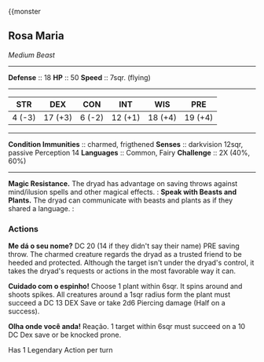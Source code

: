 {{monster
## Rosa Maria
*Medium Beast*
___
**Defense**     :: 18
**HP**          :: 50
**Speed**       :: 7sqr. (flying)
___
|  STR   |   DEX   |  CON   |   INT   |   WIS   |   PRE   |
|:------:|:-------:|:------:|:-------:|:-------:|:-------:|
| 4 (-3) | 17 (+3) | 6 (-2) | 12 (+1) | 18 (+4) | 19 (+4) | 
___
**Condition Immunities** :: charmed, frigthened
**Senses**               :: darkvision 12sqr, passive Perception 14
**Languages**            :: Common, Fairy
**Challenge**            :: 2X (40%, 60%)
___
**Magic Resistance.** The dryad has advantage on saving throws against mind/ilusion spells and other magical effects.
:
**Speak with Beasts and Plants.** The dryad can communicate with beasts and plants as if they shared a language.
:

### Actions
**Me dá o seu nome?** DC 20 (14 if they didn't say their name) PRE saving throw. The charmed creature regards the dryad as a trusted friend to be heeded and protected. Although the target isn't under the dryad's control, it takes the dryad's requests or actions in the most favorable way it can.

**Cuidado com o espinho!** Choose 1 plant within 6sqr. It spins around and shoots spikes. All creatures around a 1sqr radius form the plant must succeed a DC 13 DEX Save or take 2d6 Piercing damage (Half on a success).

**Olha onde você anda!** Reação. 1 target within 6sqr must succeed on a 10 DC Dex save or be knocked prone.

Has 1 Legendary Action per turn